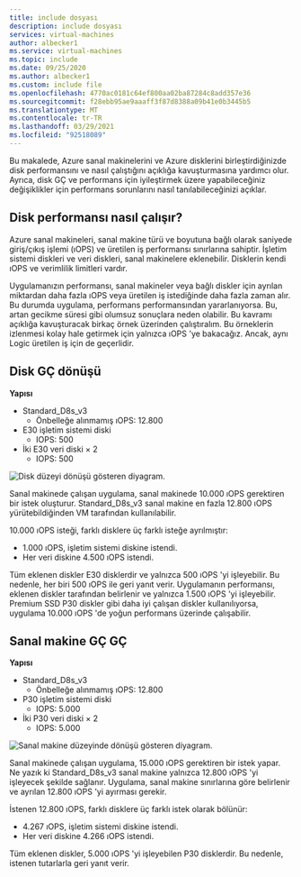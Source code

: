 ```yaml
---
title: include dosyası
description: include dosyası
services: virtual-machines
author: albecker1
ms.service: virtual-machines
ms.topic: include
ms.date: 09/25/2020
ms.author: albecker1
ms.custom: include file
ms.openlocfilehash: 4770ac0181c64ef800aa02ba87284c8add357e36
ms.sourcegitcommit: f28ebb95ae9aaaff3f87d8388a09b41e0b3445b5
ms.translationtype: MT
ms.contentlocale: tr-TR
ms.lasthandoff: 03/29/2021
ms.locfileid: "92518089"
---
```

Bu makalede, Azure sanal makinelerini ve Azure disklerini birleştirdiğinizde disk performansını ve nasıl çalıştığını açıklığa kavuşturmasına yardımcı olur. Ayrıca, disk GÇ ve performans için iyileştirmek üzere yapabileceğiniz değişiklikler için performans sorunlarını nasıl tanılabileceğinizi açıklar.

## <a name="how-does-disk-performance-work"></a>Disk performansı nasıl çalışır?
Azure sanal makineleri, sanal makine türü ve boyutuna bağlı olarak saniyede giriş/çıkış işlemi (ıOPS) ve üretilen iş performansı sınırlarına sahiptir. İşletim sistemi diskleri ve veri diskleri, sanal makinelere eklenebilir. Disklerin kendi ıOPS ve verimlilik limitleri vardır.

Uygulamanızın performansı, sanal makineler veya bağlı diskler için ayrılan miktardan daha fazla ıOPS veya üretilen iş istediğinde daha fazla zaman alır. Bu durumda uygulama, performans performansından yararlanıyorsa. Bu, artan gecikme süresi gibi olumsuz sonuçlara neden olabilir. Bu kavramı açıklığa kavuşturacak birkaç örnek üzerinden çalıştıralım. Bu örneklerin izlenmesi kolay hale getirmek için yalnızca ıOPS 'ye bakacağız. Ancak, aynı Logic üretilen iş için de geçerlidir.

## <a name="disk-io-capping"></a>Disk GÇ dönüşü

**Yapısı**

- Standard_D8s_v3
  - Önbelleğe alınmamış ıOPS: 12.800
- E30 işletim sistemi diski
  - IOPS: 500
- İki E30 veri diski × 2
  - IOPS: 500

![Disk düzeyi dönüşü gösteren diyagram.](media/vm-disk-performance/disk-level-throttling.jpg)

Sanal makinede çalışan uygulama, sanal makinede 10.000 ıOPS gerektiren bir istek oluşturur. Standard_D8s_v3 sanal makine en fazla 12.800 ıOPS yürütebildiğinden VM tarafından kullanılabilir.

10.000 ıOPS isteği, farklı disklere üç farklı isteğe ayrılmıştır:

- 1.000 ıOPS, işletim sistemi diskine istendi.
- Her veri diskine 4.500 ıOPS istendi.

Tüm eklenen diskler E30 disklerdir ve yalnızca 500 ıOPS 'yi işleyebilir. Bu nedenle, her biri 500 ıOPS ile geri yanıt verir. Uygulamanın performansı, eklenen diskler tarafından belirlenir ve yalnızca 1.500 ıOPS 'yi işleyebilir. Premium SSD P30 diskler gibi daha iyi çalışan diskler kullanılıyorsa, uygulama 10.000 ıOPS 'de yoğun performans üzerinde çalışabilir.

## <a name="virtual-machine-io-capping"></a>Sanal makine GÇ GÇ

**Yapısı**

- Standard_D8s_v3
  - Önbelleğe alınmamış ıOPS: 12.800
- P30 işletim sistemi diski
  - IOPS: 5.000
- İki P30 veri diski × 2
  - IOPS: 5.000

![Sanal makine düzeyinde dönüşü gösteren diyagram.](media/vm-disk-performance/vm-level-throttling.jpg)

Sanal makinede çalışan uygulama, 15.000 ıOPS gerektiren bir istek yapar. Ne yazık ki Standard_D8s_v3 sanal makine yalnızca 12.800 ıOPS 'yi işleyecek şekilde sağlanır. Uygulama, sanal makine sınırlarına göre belirlenir ve ayrılan 12.800 ıOPS 'yi ayırması gerekir.

İstenen 12.800 ıOPS, farklı disklere üç farklı istek olarak bölünür:

- 4.267 ıOPS, işletim sistemi diskine istendi.
- Her veri diskine 4.266 ıOPS istendi.

Tüm eklenen diskler, 5.000 ıOPS 'yi işleyebilen P30 disklerdir. Bu nedenle, istenen tutarlarla geri yanıt verir.
